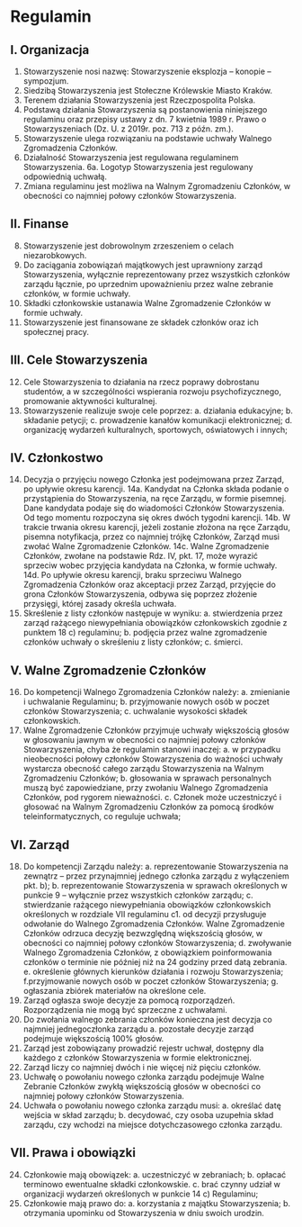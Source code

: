 Regulamin
===

## I. Organizacja

1. Stowarzyszenie nosi nazwę: Stowarzyszenie eksplozja – konopie – sympozjum.
2. Siedzibą Stowarzyszenia jest Stołeczne Królewskie Miasto Kraków.
3. Terenem działania Stowarzyszenia jest Rzeczpospolita Polska.
4. Podstawą działania Stowarzyszenia są postanowienia niniejszego regulaminu oraz przepisy ustawy z dn. 7 kwietnia 1989 r. Prawo o Stowarzyszeniach (Dz. U. z 2019r. poz. 713 z późn. zm.).
5. Stowarzyszenie ulega rozwiązaniu na podstawie uchwały Walnego Zgromadzenia Członków.
6. Działalność Stowarzyszenia jest regulowana regulaminem Stowarzyszenia.
6a. Logotyp Stowarzyszenia jest regulowany odpowiednią uchwałą.
8. Zmiana regulaminu jest możliwa na Walnym Zgromadzeniu Członków, w obecności co najmniej połowy członków Stowarzyszenia.

## II. Finanse

8. Stowarzyszenie jest dobrowolnym zrzeszeniem o celach niezarobkowych.
9. Do zaciągania zobowiązań majątkowych jest uprawniony zarząd Stowarzyszenia, wyłącznie reprezentowany przez wszystkich członków zarządu łącznie, po uprzednim upoważnieniu przez walne zebranie członków, w formie uchwały.
10. Składki członkowskie ustanawia Walne Zgromadzenie Członków w formie uchwały.
11. Stowarzyszenie jest finansowane ze składek członków oraz ich społecznej pracy.

## III. Cele Stowarzyszenia

12. Cele Stowarzyszenia to działania na rzecz poprawy dobrostanu studentów, a w szczególności wspierania rozwoju psychofizycznego, promowanie aktywności kulturalnej.
13. Stowarzyszenie realizuje swoje cele poprzez:
a. działania edukacyjne;
b. składanie petycji;
c. prowadzenie kanałów komunikacji elektronicznej;
d. organizację wydarzeń kulturalnych, sportowych, oświatowych i innych;

## IV. Członkostwo

14. Decyzja o przyjęciu nowego Członka jest podejmowana przez Zarząd, po upływie okresu karencji.
14a. Kandydat na Członka składa podanie o przystąpienia do Stowarzyszenia, na ręce
Zarządu, w formie pisemnej. Dane kandydata podaje się do wiadomości Członków
Stowarzyszenia. Od tego momentu rozpoczyna się okres dwóch tygodni karencji.
14b. W trakcie trwania okresu karencji, jeżeli zostanie złożona na ręce Zarządu, pisemna
notyfikacja, przez co najmniej trójkę Członków, Zarząd musi zwołać Walne Zgromadzenie
Członków.
14c. Walne Zgromadzenie Członków, zwołane na podstawie Rdz. IV, pkt. 17, może wyrazić
sprzeciw wobec przyjęcia kandydata na Członka, w formie uchwały.
14d. Po upływie okresu karencji, braku sprzeciwu Walnego Zgromadzenia Członków oraz
akceptacji przez Zarząd, przyjęcie do grona Członków Stowarzyszenia, odbywa się
poprzez złożenie przysięgi, której zasady określa uchwała.
15. Skreślenie z listy członków następuje w wyniku:
a. stwierdzenia przez zarząd rażącego niewypełniania obowiązków członkowskich
zgodnie z punktem 18 c) regulaminu;
b. podjęcia przez walne zgromadzenie członków uchwały o skreśleniu z listy członków;
c. śmierci.

## V. Walne Zgromadzenie Członków

16. Do kompetencji Walnego Zgromadzenia Członków należy:
a. zmienianie i uchwalanie Regulaminu;
b. przyjmowanie nowych osób w poczet członków Stowarzyszenia;
c. uchwalanie wysokości składek członkowskich.
17. Walne Zgromadzenie Członków przyjmuje uchwały większością głosów w głosowaniu jawnym w obecności co najmniej połowy członków Stowarzyszenia, chyba że regulamin stanowi inaczej:
a. w przypadku nieobecności połowy członków Stowarzyszenia do ważności uchwały wystarcza obecność całego zarządu Stowarzyszenia na Walnym Zgromadzeniu
Członków;
b. głosowania w sprawach personalnych muszą być zapowiedziane, przy zwołaniu Walnego Zgromadzenia Członków, pod rygorem nieważności.
c. Członek może uczestniczyć i głosować na Walnym Zgromadzeniu Członków za
pomocą środków teleinformatycznych, co reguluje uchwała;

## VI. Zarząd

18. Do kompetencji Zarządu należy:
a. reprezentowanie Stowarzyszenia na zewnątrz – przez przynajmniej jednego członka
zarządu z wyłączeniem pkt. b);
b. reprezentowanie Stowarzyszenia w sprawach określonych w punkcie 9 – wyłącznie
przez wszystkich członków zarządu;
c. stwierdzanie rażącego niewypełniania obowiązków członkowskich określonych w
rozdziale VII regulaminu
c1. od decyzji przysługuje odwołanie do Walnego Zgromadzenia Członków. Walne Zgromadzenie Członków odrzuca decyzję bezwzględną większością głosów, w obecności co najmniej połowy członków Stowarzyszenia;
d. zwoływanie Walnego Zgromadzenia Członków, z obowiązkiem poinformowania
członków o terminie nie później niż na 24 godziny przed datą zebrania.
e. określenie głównych kierunków działania i rozwoju Stowarzyszenia;
f.przyjmowanie nowych osób w poczet członków Stowarzyszenia;
g. ogłaszania zbiórek materiałów na określone cele.
18. Zarząd ogłasza swoje decyzje za pomocą rozporządzeń. Rozporządzenia nie mogą być sprzeczne z uchwałami.
19. Do zwołania walnego zebrania członków konieczna jest decyzja co najmniej jednegoczłonka zarządu
a. pozostałe decyzje zarząd podejmuje większością 100% głosów.
20. Zarząd jest zobowiązany prowadzić rejestr uchwał, dostępny dla każdego z członków Stowarzyszenia w formie elektronicznej.
21. Zarząd liczy co najmniej dwóch i nie więcej niż pięciu członków.
22. Uchwałę o powołaniu nowego członka zarządu podejmuje Walne Zebranie Członków zwykłą większością głosów w obecności co najmniej połowy członków Stowarzyszenia.
23. Uchwała o powołaniu nowego członka zarządu musi:
a. określać datę wejścia w skład zarządu;
b. decydować, czy osoba uzupełnia skład zarządu, czy wchodzi na miejsce
dotychczasowego członka zarządu.

## VII. Prawa i obowiązki

24. Członkowie mają obowiązek:
a. uczestniczyć w zebraniach;
b. opłacać terminowo ewentualne składki członkowskie.
c. brać czynny udział w organizacji wydarzeń określonych w punkcie 14 c) Regulaminu;
25. Członkowie mają prawo do:
a. korzystania z majątku Stowarzyszenia;
b. otrzymania upominku od Stowarzyszenia w dniu swoich urodzin.
